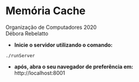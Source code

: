 # Memória Cache
Organização de Computadores 2020  
Débora Rebelatto

- **Inicie o servidor utilizando o comando:**  

`./runServer`

- **após, abra o seu navegador de preferência em:**  
http://localhost:8001

